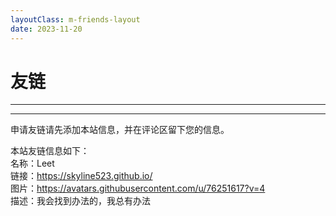```yaml
---
layoutClass: m-friends-layout
date: 2023-11-20
---
```


<script setup>
import { friends } from './.vitepress/theme/data/friends.ts'
</script>

# 友链

---

<LNavLinks :items="friends" />

---

申请友链请先添加本站信息，并在评论区留下您的信息。

本站友链信息如下：  
名称：Leet  
链接：https://skyline523.github.io/  
图片：https://avatars.githubusercontent.com/u/76251617?v=4  
描述：我会找到办法的，我总有办法
